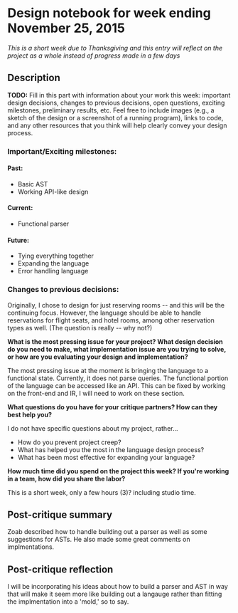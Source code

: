 # Design notebook for week ending November 25, 2015

_This is a short week due to Thanksgiving and this entry will reflect on the project as a whole instead of progress made in a few days_

## Description

**TODO:** Fill in this part with information about your work this week:
important design decisions, changes to previous decisions, open questions,
exciting milestones, preliminary results, etc. Feel free to include images
(e.g., a sketch of the design or a screenshot of a running program), links to
code, and any other resources that you think will help clearly convey your
design process.

### Important/Exciting milestones:
#### Past:
* Basic AST
* Working API-like design

#### Current:
* Functional parser

#### Future:
* Tying everything together
* Expanding the language
* Error handling language

### Changes to previous decisions:
Originally, I chose to design for just reserving rooms -- and this will be the continuing focus.
However, the language should be able to handle reservations for flight seats, and hotel rooms, among other reservation types as well.
(The question is really -- why not?)

**What is the most pressing issue for your project? What design decision do
you need to make, what implementation issue are you trying to solve, or how
are you evaluating your design and implementation?**

The most pressing issue at the moment is bringing the language to a functional state.
Currently, it does not parse queries. The functional portion of the language can be accessed like an API.
This can be fixed by working on the front-end and IR, I will need to work on these section.

**What questions do you have for your critique partners? How can they best help
you?**

I do not have specific questions about my project, rather...
* How do you prevent project creep?
* What has helped you the most in the language design process?
* What has been most effective for expanding your language?

**How much time did you spend on the project this week? If you're working in a
team, how did you share the labor?**

This is a short week, only a few hours (3)? including studio time.

## Post-critique summary
Zoab described how to handle building out a parser as well as some suggestions for ASTs.
He also made some great comments on implmentations.

## Post-critique reflection
I will be incorporating his ideas about how to build a parser and AST in way that will make it seem more like building out a langauge rather than fitting the implmentation into a 'mold,' so to say.

